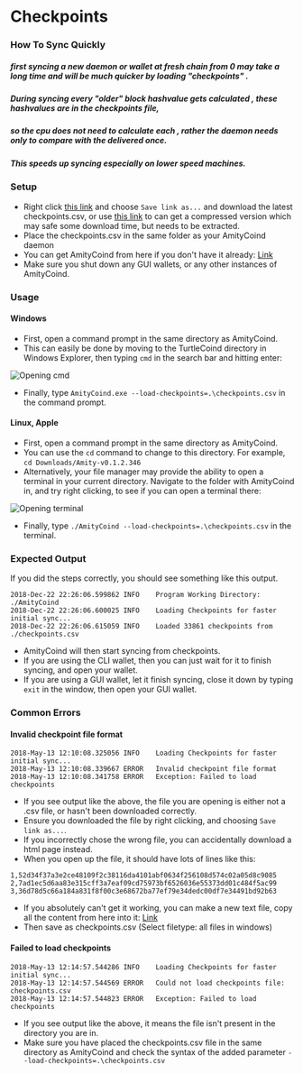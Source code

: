 # Checkpoints
### How To Sync Quickly
##### first syncing a new daemon or wallet at fresh chain from 0 may take a long time and will be much quicker by loading "checkpoints" .
##### During syncing  every "older" block hashvalue gets calculated , these hashvalues are in the checkpoints file, 
##### so the cpu does not need to calculate each , rather the daemon needs only to compare with the delivered once.
##### This speeds up syncing especially on lower speed machines. 

### Setup

- Right click [this link](https://github.com/CalexCore/checkpoints/blob/master/checkpoints.csv) and choose `Save link as...` 
and download the latest checkpoints.csv, or use [this link](https://github.com/CalexCore/checkpoints/blob/master/checkpoints.tar.gz) 
to can get a compressed version which may safe some download time, but needs to be extracted.
- Place the checkpoints.csv in the same folder as your AmityCoind daemon
- You can get AmityCoind from here if you don't have it already: [Link](https://github.com/CalexCore/AmityCoin/releases)
- Make sure you shut down any GUI wallets, or any other instances of AmityCoind.

### Usage

#### Windows

- First, open a command prompt in the same directory as AmityCoind.
- This can easily be done by moving to the TurtleCoind directory in Windows Explorer, then typing `cmd` in the search bar and hitting enter:

![Opening cmd](https://i.imgur.com/QoNwYtB.png)
- Finally, type `AmityCoind.exe --load-checkpoints=.\checkpoints.csv` in the command prompt.

#### Linux, Apple

- First, open a command prompt in the same directory as AmityCoind.
- You can use the `cd` command to change to this directory. For example, `cd Downloads/Amity-v0.1.2.346`
- Alternatively, your file manager may provide the ability to open a terminal in your current directory. Navigate to the folder with AmityCoind in, and try right clicking, to see if you can open a terminal there:

![Opening terminal](https://i.imgur.com/Rd5TmQc.png)

- Finally, type `./AmityCoind --load-checkpoints=.\checkpoints.csv` in the terminal.

### Expected Output

If you did the steps correctly, you should see something like this output.

```
2018-Dec-22 22:26:06.599862 INFO    Program Working Directory: ./AmityCoind
2018-Dec-22 22:26:06.600025 INFO    Loading Checkpoints for faster initial sync...
2018-Dec-22 22:26:06.615059 INFO    Loaded 33861 checkpoints from ./checkpoints.csv
```

- AmityCoind will then start syncing from checkpoints.
- If you are using the CLI wallet, then you can just wait for it to finish syncing, and open your wallet.
- If you are using a GUI wallet, let it finish syncing, close it down by typing `exit` in the window, then open your GUI wallet.

### Common Errors

#### Invalid checkpoint file format

```
2018-May-13 12:10:08.325056 INFO    Loading Checkpoints for faster initial sync...
2018-May-13 12:10:08.339667 ERROR   Invalid checkpoint file format
2018-May-13 12:10:08.341758 ERROR   Exception: Failed to load checkpoints
```

- If you see output like the above, the file you are opening is either not a .csv file, or hasn't been downloaded correctly.
- Ensure you downloaded the file by right clicking, and choosing `Save link as...`.
- If you incorrectly chose the wrong file, you can accidentally  download a html page instead.
- When you open up the file, it should have lots of lines like this:

```
1,52d34f37a3e2ce48109f2c38116da4101abf0634f256108d574c02a05d8c9085
2,7ad1ec5d6aa83e315cff3a7eaf09cd75973bf6526036e55373dd01c484f5ac99
3,36d78d5c66a184a831f8f00c3e68672ba77ef79e34dedc00df7e34491bd92b63
```

- If you absolutely can't get it working, you can make a new text file, copy all the content from here into it: [Link](https://raw.githubusercontent.com/CalexCore/checkpoints/master/checkpoints.csv)
- Then save as checkpoints.csv (Select filetype: all files in windows)

#### Failed to load checkpoints

```
2018-May-13 12:14:57.544286 INFO    Loading Checkpoints for faster initial sync...
2018-May-13 12:14:57.544569 ERROR   Could not load checkpoints file: checkpoints.csv
2018-May-13 12:14:57.544823 ERROR   Exception: Failed to load checkpoints
```

- If you see output like the above, it means the file isn't present in the directory you are in.
- Make sure you have placed the checkpoints.csv file in the same directory as AmityCoind and check the syntax of the added parameter 
`--load-checkpoints=.\checkpoints.csv`
